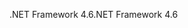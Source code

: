<span data-ttu-id="2836a-101">.NET Framework 4.6</span><span class="sxs-lookup"><span data-stu-id="2836a-101">.NET Framework 4.6</span></span>